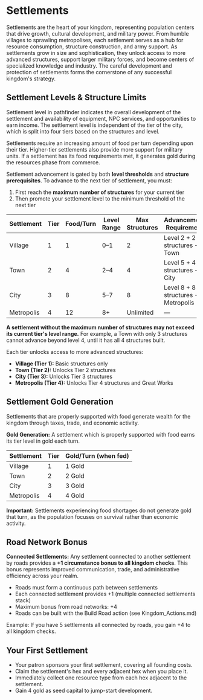 # Settlements

Settlements are the heart of your kingdom, representing population centers that drive growth, cultural development, and military power. From humble villages to sprawling metropolises, each settlement serves as a hub for resource consumption, structure construction, and army support. As settlements grow in size and sophistication, they unlock access to more advanced structures, support larger military forces, and become centers of specialized knowledge and industry. The careful development and protection of settlements forms the cornerstone of any successful kingdom's strategy.

## Settlement Levels & Structure Limits

Settlement level in pathfinder indicates the overall development of the settlement and availability of equipment, NPC services, and opportunities to earn income. The settlement level is independent of the tier of the city, which is split into four tiers based on the structures and level. 

Settlements require an increasing amount of food per turn depending upon their tier. Higher-tier settlements also provide more support for military units. If a settlement has its food requirements met, it generates gold during the resources phase from commerce. 

Settlement advancement is gated by both **level thresholds** and **structure prerequisites**.
To advance to the next tier of settlement, you must:
1. First reach the **maximum number of structures** for your current tier
2. Then promote your settlement level to the minimum threshold of the next tier

| Settlement | Tier       | Food/Turn | Level Range | Max Structures | Advancement Requirement |
|------------|-------------|----------------|-----------------------------|-----------------------------|--------------------------------|
| Village | 1    | 1   | 0–1         | 2              | Level 2 + 2 structures → Town |
| Town   | 2       | 4      | 2–4         | 4              | Level 5 + 4 structures → City |
| City   | 3      | 8     | 5–7         | 8              | Level 8 + 8 structures → Metropolis |
| Metropolis | 4 | 12 | 8+          | Unlimited      | — |

**A settlement without the maximum number of structures may not exceed its current tier's level range.** For example, a Town with only 3 structures cannot advance beyond level 4, until it has all 4 structures built.

Each tier unlocks access to more advanced structures:
- **Village (Tier 1):** Basic structures only
- **Town (Tier 2):** Unlocks Tier 2 structures
- **City (Tier 3):** Unlocks Tier 3 structures
- **Metropolis (Tier 4):** Unlocks Tier 4 structures and Great Works

## Settlement Gold Generation

Settlements that are properly supported with food generate wealth for the kingdom through taxes, trade, and economic activity.

**Gold Generation:** A settlement which is properly supported with food earns its tier level in gold each turn.

| Settlement | Tier | Gold/Turn (when fed) |
|------------|------|---------------------|
| Village | 1 | 1 Gold |
| Town | 2 | 2 Gold |
| City | 3 | 3 Gold |
| Metropolis | 4 | 4 Gold |

**Important:** Settlements experiencing food shortages do not generate gold that turn, as the population focuses on survival rather than economic activity.

## Road Network Bonus

**Connected Settlements:** Any settlement connected to another settlement by roads provides a **+1 circumstance bonus to all kingdom checks**. This bonus represents improved communication, trade, and administrative efficiency across your realm.

- Roads must form a continuous path between settlements
- Each connected settlement provides +1 (multiple connected settlements stack)
- Maximum bonus from road networks: +4
- Roads can be built with the Build Road action (see Kingdom_Actions.md)

Example: If you have 5 settlements all connected by roads, you gain +4 to all kingdom checks.

## Your First Settlement

- Your patron sponsors your first settlement, covering all founding costs.
- Claim the settlement's hex and every adjacent hex when you place it.
- Immediately collect one resource type from each hex adjacent to the settlement.
- Gain 4 gold as seed capital to jump-start development.
